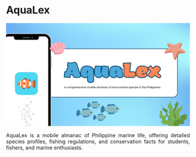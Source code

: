 # AquaLex

![Logo](https://github.com/Renceskieee/AquaLex_Quiniano/blob/main/assets/readme/AquaLex%20-%20Cover.jpg)

<p align="justify">
AquaLex is a mobile almanac of Philippine marine life, offering detailed species profiles, fishing regulations, and conservation facts for students, fishers, and marine enthusiasts.
</p>

